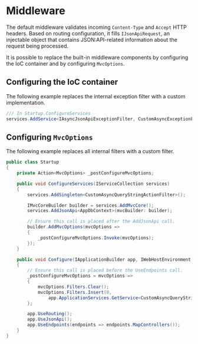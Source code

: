 # Middleware

The default middleware validates incoming `Content-Type` and `Accept` HTTP headers.
Based on routing configuration, it fills `IJsonApiRequest`, an injectable object that contains JSON:API-related information about the request being processed.

It is possible to replace the built-in middleware components by configuring the IoC container and by configuring `MvcOptions`. 

## Configuring the IoC container 

The following example replaces the internal exception filter with a custom implementation.

```c#
/// In Startup.ConfigureServices
services.AddService<IAsyncJsonApiExceptionFilter, CustomAsyncExceptionFilter>();
```

## Configuring `MvcOptions`

The following example replaces all internal filters with a custom filter.

```c#
public class Startup
{
    private Action<MvcOptions> _postConfigureMvcOptions;

    public void ConfigureServices(IServiceCollection services)
    {
        services.AddSingleton<CustomAsyncQueryStringActionFilter>();

        IMvcCoreBuilder builder = services.AddMvcCore();
        services.AddJsonApi<AppDbContext>(mvcBuilder: builder);

        // Ensure this call is placed after the AddJsonApi call.
        builder.AddMvcOptions(mvcOptions =>
        {
            _postConfigureMvcOptions.Invoke(mvcOptions);
        });
    }

    public void Configure(IApplicationBuilder app, IWebHostEnvironment env)
    {
        // Ensure this call is placed before the UseEndpoints call.
        _postConfigureMvcOptions = mvcOptions =>
        {
            mvcOptions.Filters.Clear();
            mvcOptions.Filters.Insert(0,
                app.ApplicationServices.GetService<CustomAsyncQueryStringActionFilter>());
        };

        app.UseRouting();
        app.UseJsonApi();
        app.UseEndpoints(endpoints => endpoints.MapControllers());
    }
}
```
